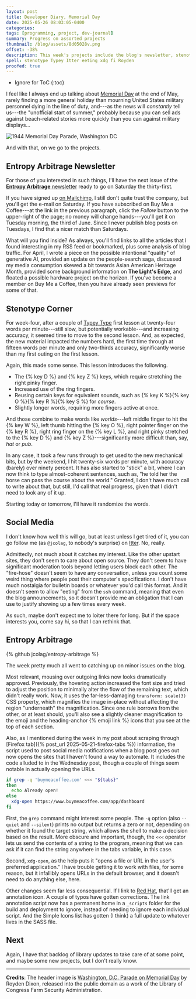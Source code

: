 ```yaml
---
layout: post
title: Developer Diary, Memorial Day
date: 2025-05-26 08:03:05-0400
categories:
tags: [programming, project, dev-journal]
summary: Progress on assorted projects
thumbnail: /blog/assets/8d05028v.png
offset: -38%
description: This week's projects include the blog's newsletter, stenotype corner, an update on social media usage, and the blog's code.
spell: stenotype Typey Itter eeting xdg fi Royden
proofed: true
---
```


* Ignore for ToC
{:toc}

I feel like I always end up talking about [Memorial Day](https://en.wikipedia.org/wiki/Memorial_Day) at the end of May, rarely finding a more general holiday than mourning United States military personnel dying in the line of duty, and---as the news will *constantly* tell us---the "unofficial start of summer," probably because you can sell ads against beach-related stories more quickly than you can against military displays...

![1944 Memorial Day Parade, Washington DC](/blog/assets/8d05028v.png "I've actually used this image for multiple Memorial Day posts, but like it mostly because the description makes it sound like it exists accidentally, from an intermediary roll of film")

And with that, on we go to the projects.

## Entropy Arbitrage Newsletter

For those of you interested in such things, I'll have the next issue of the [**Entropy Arbitrage** newsletter](https://www.buymeacoffee.com/jcolag) ready to go on Saturday the thirty-first.

If you have signed up [on Mailchimp](https://entropy-arbitrage.mailchimpsites.com/), I still don't quite trust the company, but you'll get the e-mail on Saturday.  If you have subscribed on Buy Me a Coffee---at the link in the previous paragraph, click the *Follow* button to the upper-right of the page; no money will change hands---you'll get it on Tuesday morning, the third of June.  Since I never publish blog posts on Tuesdays, I find that a nicer match than Saturdays.

What will you find inside?  As always, you'll find links to all the articles that I found interesting in my RSS feed or bookmarked, plus some analysis of blog traffic.  For April, I wrote a piece on the possible intentional "quality" of generative AI, provided an update on the people-search saga, discussed my media consumption skewed a bit towards Asian American Heritage Month, provided some background information on **The Light's Edge**, and floated a possible hardware project on the horizon.  If you've become a member on Buy Me a Coffee, then you have already seen previews for some of that.

## Stenotype Corner

For week-four, after a couple of [Typey Type](https://didoesdigital.com/typey-type/) first lesson at twenty-four words per minute---still slow, but potentially workable---and increasing accuracy, it seemed time to move to the second lesson.  And, as expected, the new material impacted the numbers hard, the first time through at fifteen words per minute and only two-thirds accuracy, significantly worse than my first outing on the first lesson.

Again, this made some sense.  This lesson introduces the following.

- The {% key D %} and {% key Z %} keys, which require stretching the right pinky finger.
- Increased use of the ring fingers.
- Reusing certain keys for equivalent sounds, such as {% key K %}{% key O %}{% key R %}{% key S %} for *course*.
- Slightly longer words, requiring more fingers active at once.

And those combine to make words like *worlds*---left middle finger to hit the {% key W %}, left thumb hitting the {% key O %}, right pointer finger on the {% key R %}, right ring finger on the {% key L %}, and right pinky stretched to the {% key D %} and {% key Z %}---significantly more difficult than, say, *hat* or *pub*.

In any case, it took a few runs through to get used to the new mechanical bits, but by the weekend, I hit twenty-six words per minute, with accuracy (barely) over ninety percent.  It has also started to "stick" a bit, where I can now think to type almost-coherent sentences, such as, "he told her the horse can pass the course about the world."  Granted, I don't have much call to write about that, but still, I'd call that real progress, given that I didn't need to look any of it up.

Starting today or tomorrow, I'll have it randomize the words.

## Social Media

I don't know how well this will go, but at least unless I get tired of it, you can go follow me (as `@jcolag`, to nobody's surprise) on [Itter](https://www.itter.sh/).  No, really.

Admittedly, not much about it catches my interest.  Like the other upstart sites, they don't seem to care about open source.  They don't seem to have significant moderation tools beyond letting users block each other.  The "fire-hose" doesn't seem to have any conversation, unless you count some weird thing where people post their computer's specifications.  I don't have much nostalgia for bulletin boards or whatever you'd call this format.  And it doesn't seem to allow "eeting" from the `ssh` command, meaning that even the blog announcements, so it doesn't provide me an obligation that I can use to justify showing up a few times every week.

As such, maybe don't expect me to loiter there for long.  But if the space interests you, come say hi, so that I can rethink that.

## Entropy Arbitrage

{% github jcolag/entropy-arbitrage %}

The week pretty much all went to catching up on minor issues on the blog.

Most relevant, mousing over outgoing links now looks dramatically approved.  Previously, the hovering action increased the font size and tried to adjust the position to minimally alter the flow of the remaining text, which didn't really work.  Now, it uses the far-less-damaging `transform: scale(3)` CSS property, which magnifies the image in-place without affecting the region "underneath" the magnification.  Since one rule borrows from the other, or at least should, you'll also see a slightly cleaner magnification to the emoji and the heading-anchor {% emoji link %} icons that you see at the top of each section.

Also, as I mentioned during the week in my post about scraping through [Firefox tab]({% post_url 2025-05-21-firefox-tabs %}) information, the script used to post social media notifications when a blog post goes out now opens the sites that I haven't found a way to automate.  It includes the code alluded to in the Wednesday post, though a couple of things seem notable in actually opening the URLs.

```bash
if grep -q 'buymeacoffee.com' <<< "${tabs}"
then
  echo Already open!
else
  xdg-open https://www.buymeacoffee.com/app/dashboard
fi
```

First, the `grep` command might interest some people.  The `-q` option (also `--quiet` and `--silent`) prints no output but returns a zero or not, depending on whether it found the target string, which allows the shell to make a decision based on the result.  More obscure and important, though, the `<<<` operator lets us send the contents of a string to the program, meaning that we can ask if it can find the string anywhere in the tabs variable, in this case.

Second, `xdg-open`, as the help puts it "opens a file or URL in the user's preferred application."  I have trouble getting it to work with files, for some reason, but it infallibly opens URLs in the default browser, and it doesn't need to do anything else, here.

Other changes seem far less consequential.  If I link to [Red Hat](https://redhat.com), that'll get an annotation icon.  A couple of typos have gotten corrections.  The link annotation script now has a permanent home in a `_scripts` folder for the build and deployment to ignore, instead of needing to ignore each individual script.  And the Simple Icons list has gotten (I think) a full update to whatever lives in the SASS file.

## Next

Again, I have that backlog of library updates to take care of at some point, and maybe some new projects, but I don't really know.

* * *

**Credits**:  The header image is [Washington, D.C. Parade on Memorial Day](https://www.loc.gov/resource/fsa.8d05028/) by Royden Dixon, released into the public domain as a work of the Library of Congress Farm Security Administration.
